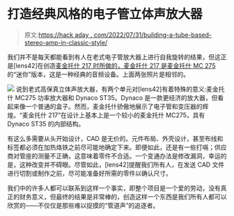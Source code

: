 # 打造经典风格的电子管立体声放大器

> 原文:[https://hack aday . com/2022/07/31/building-a-tube-based-stereo-amp-in-classic-style/](https://hackaday.com/2022/07/31/building-a-tube-based-stereo-amp-in-classic-style/)

我们并不是每天都能看到有人在老式电子管放大器上进行自我旋转的结果，但这正是[lens42]在创造[麦金托什 217 时所做的，麦金托什 217 是麦金托什 MC 275](https://lensprojects.com/2022/03/03/a-tube-stereo-amp-built-in-the-style-of-classic-mcintosh/)的“迷你”版本，这是一种经典的音频设备。上面两张照片是相邻的。

[![](../Images/13d7e426eda49131e01a924229957c4d.png)](https://hackaday.com/wp-content/uploads/2022/07/McIntosh-217-tube-amp.png) 说到老式高保真立体声放大器，有两个单元对[lens42]有着特殊的意义:麦金托什 MC275 功率放大器和 Dynaco ST35。Dynaco 是一款更经济的放大器，但看起来像一个普通的盒子。然而，麦金托什骄傲地展示了电子管和变压器的辉煌。“麦金托什 217”在设计上基本上是一个较小的麦金托什 MC275，具有 Dynaco ST35 的内部结构。

有这么多需要从头开始设计，CAD 是无价的。元件布局、外壳设计，甚至布线和标签都必须在加热烙铁之前尽可能地确定下来。即便如此，还是有一些打嗝；供应商对管座的测量不正确，这意味着零件不合适。一个变通办法是修改漏洞，幸运的是，这种改变并不碍眼。尽管如此，[lens42]提醒我们所有人，在发送 CAD 文件进行切割或制作之前，尽可能准备好所需的零件以确认尺寸。

我们中的许多人都可以联系到这样一个事实，即整个项目是一个爱的劳动，没有真正的财务意义，但最终的结果是非常棒的，创造这样一个东西是我们所有人都可以欣赏的——不仅仅是那些难以捉摸的“管道声”的追逐者。